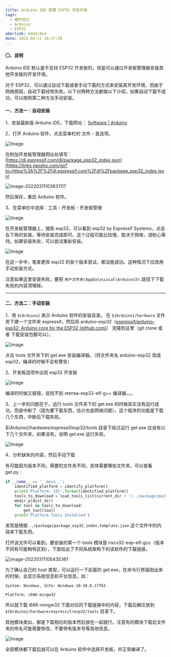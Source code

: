 ```yaml
---
title: Arduino IDE 配置 ESP32 开发环境
tags:
  - 硬件拾忆
  - Arduino
  - ESP32
abbrlink: 64d1c9e3
date: 2022-03-11 10:27:59
---
```


#### 〇、说明

Arduino IDE 默认是不支持 ESP32 开发板的，但是可以通过开发板管理器安装其他开发板的开发环境。

对于 ESP32，可以通过自动下载或者手动下载的方式来安装其开发环境，但由于网络原因，自动下载经常失败。以下对两种方法都做以下介绍，如果自动下载不成功，可以按照第二种方法手动安装。

<!--more-->

#### 一、方法一：自动安装

1、安装最新版 Arduino IDE，下载网址： [Software | Arduino](https://www.arduino.cc/en/software)

2、打开 Arduino 软件，点击菜单栏的 文件 - 首选项。

![Image](Image.png)

在附加开发板管理器网址处填写：[https://dl.espressif.com/dl/package_esp32_index.json](https://links.jianshu.com/go?to=https%3A%2F%2Fdl.espressif.com%2Fdl%2Fpackage_esp32_index.json)

![image-20220311103631117](image-20220311103631117.png)

然后保存，重启 Arduino 软件。

3、在菜单栏中选择：工具 - 开发板 - 开发板管理

![Image](Image-16469662483601.png)

在开发板管理器上，搜索 esp32，可以看到 esp32 by Espressif Systems，点击右下角的安装，等待安装完成即可。这个过程可能比较慢，取决于网络，请耐心等待。如果安装失败，可以尝试重新安装。

![Image](Image-16469662638152.png)

在这一步中，笔者更改 esp32 的各个版本尝试，都没能成功。这种情况下应改用手动安装方式。

注意如果这里安装失败，要把 `用户文件夹\AppData\Local\Arduino15\` 路径下下载失败的内容清理掉。

---

#### 二、方法二：手动安装

1、用 `${Arduino}` 表示 Arduino 软件的安装目录。
在 `${Arduino}/hardware` 文件夹下建一个文件夹 espressif，然后将 arduino-esp32（[espressif/arduino-esp32: Arduino core for the ESP32 (github.com)](https://github.com/espressif/arduino-esp32)） 克隆到这里（git clone 或者 下载安装包都可以）。

![Image](Image-16469667339993.png)

点击 tools 文件夹下的 get.exe 安装编译器。（将文件夹名 arduino-esp32 改成 esp32，编译的时候不会有警告）

2、开发板选项中出现 esp32 开发板

![Image](Image-16469667911374.png)

编译的时候又报错，说找不到 xtensa-esp32-elf-g++ 编译器。。。

3、上一步的问题在于，运行 tools 文件夹下的 get.exe 的时候其实没有运行成功，而是中断了（因为要下载东西，估计也是网络问题）。这个程序的功能是下载几个东西，中断后下载失败。

${Arduino}/hardware/espressif/esp32/tools 目录下经过运行 get.exe 应该有以下几个文件夹，如果没有，说明 get.exe 运行失败。

![Image](Image-16469668587285.png)

4、分析缺失的内容，然后手动下载

有可能因为版本不同，需要的文件夹不同，具体需要哪些文件夹，可以查看 get.py：

```python
if __name__ == '__main__':
    identified_platform = identify_platform()
    print('Platform: {0}'.format(identified_platform))
    tools_to_download = load_tools_list(current_dir + '/../package/package_esp32_index.template.json', identified_platform)
    mkdir_p(dist_dir)
    for tool in tools_to_download:
        get_tool(tool)
    print('Platform Tools Installed')
```

发现是根据  `../package/package_esp32_index.template.json` 这个文件中的内容来下载东西。

打开该文件可以看到，要安装的第一个 tools 模块是 riscv32-esp-elf-gcc（版本不同有可能稍有区别），下面给出了不同系统架构下的该软件的下载链接。

![image-20220311105435361](image-20220311105435361.png)

为了确认自己的 host 类型，可以运行一下前面的 get.exe，在命令行界面刚出来的时候，会显示系统信息和平台信息。如：

```
System: Windows, Info: Windows-10-10.0.17763

Platform: i686-mingw32
```

所以就下载 i686-mingw32 下面对应的下载链接中的内容，下载后解压放到 `${Arduino}/hardware/espressif/esp32/tools` 目录下。

其他模块类似，都是下载相应的版本然后放在一起就行。注意有的模块下载后文件夹的命名可能需要修改，不要带有版本号等其他信息。

![Image](Image-16469673472086.png)

全部模块都下载后就可以在 Arduino 软件中选择开发板，并正常编译了。





